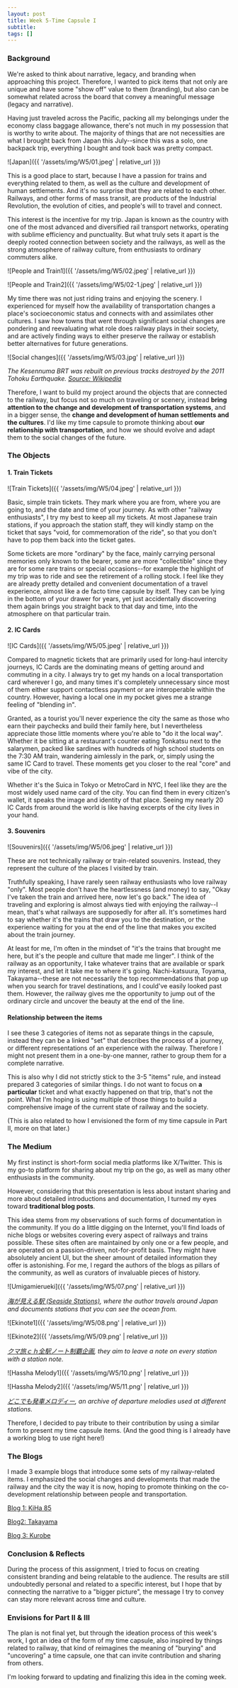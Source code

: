 ```yaml
---
layout: post
title: Week 5-Time Capsule I
subtitle: 
tags: []
---
```


### Background

We're asked to think about narrative, legacy, and branding when approaching this project. Therefore, I wanted to pick items that not only are unique and have some "show off" value to them (branding), but also can be somewhat related across the board that convey a meaningful message (legacy and narrative).

Having just traveled across the Pacific, packing all my belongings under the economy class baggage allowance, there's not much in my possession that is worthy to write about. The majority of things that are not necessities are what I brought back from Japan this July--since this was a solo, one backpack trip, everything I bought and took back was pretty compact.

![Japan]({{ '/assets/img/W5/01.jpeg' | relative_url }})

This is a good place to start, because I have a passion for trains and everything related to them, as well as the culture and development of human settlements. And it's no surprise that they are related to each other. Railways, and other forms of mass transit, are products of the Industrial Revolution, the evolution of cities, and people's will to travel and connect.

This interest is the incentive for my trip. Japan is known as the country with one of the most advanced and diversified rail transport networks, operating with sublime efficiency and punctuality. But what truly sets it apart is the deeply rooted connection between society and the railways, as well as the strong atmosphere of railway culture, from enthusiasts to ordinary commuters alike.

![People and Train1]({{ '/assets/img/W5/02.jpeg' | relative_url }})

![People and Train2]({{ '/assets/img/W5/02-1.jpeg' | relative_url }})

My time there was not just riding trains and enjoying the scenery. I experienced for myself how the availability of transportation changes a place's socioeconomic status and connects with and assimilates other cultures. I saw how towns that went through significant social changes are pondering and reevaluating what role does railway plays in their society, and are actively finding ways to either preserve the railway or establish better alternatives for future generations.

![Social changes]({{ '/assets/img/W5/03.jpg' | relative_url }})

*The Kesennuma BRT was rebuilt on previous tracks destroyed by the 2011 Tohoku Earthquake. [Source: Wikipedia](https://ja.wikipedia.org/wiki/%E6%B0%97%E4%BB%99%E6%B2%BC%E7%B7%9A%E3%83%BB%E5%A4%A7%E8%88%B9%E6%B8%A1%E7%B7%9ABRT#/media/%E3%83%95%E3%82%A1%E3%82%A4%E3%83%AB:Sakari_Station_Ofunato_Line_BRT.jpg)*

Therefore, I want to build my project around the objects that are connected to the railway, but focus not so much on traveling or scenery, instead **bring attention to the change and development of transportation systems**, and in a bigger sense, the **change and development of human settlements and the cultures**. I'd like my time capsule to promote thinking about **our relationship with transportation**, and how we should evolve and adapt them to the social changes of the future.

### The Objects

#### 1. Train Tickets

![Train Tickets]({{ '/assets/img/W5/04.jpeg' | relative_url }})

Basic, simple train tickets. They mark where you are from, where you are going to, and the date and time of your journey. As with other "railway enthusiasts", I try my best to keep all my tickets. At most Japanese train stations, if you approach the station staff, they will kindly stamp on the ticket that says "void, for commemoration of the ride", so that you don't have to pop them back into the ticket gates.

Some tickets are more "ordinary" by the face, mainly carrying personal memories only known to the bearer, some are more "collectible" since they are for some rare trains or special occasions--for example the highlight of my trip was to ride and see the retirement of a rolling stock. I feel like they are already pretty detailed and convenient documentation of a travel experience, almost like a de facto time capsule by itself. They can be lying in the bottom of your drawer for years, yet just accidentally discovering them again brings you straight back to that day and time, into the atmosphere on that particular train.

#### 2. IC Cards

![IC Cards]({{ '/assets/img/W5/05.jpeg' | relative_url }})

Compared to magnetic tickets that are primarily used for long-haul intercity journeys, IC Cards are the dominating means of getting around and commuting in a city. I always try to get my hands on a local transportation card wherever I go, and many times it's completely unnecessary since most of them either support contactless payment or are interoperable within the country. However, having a local one in my pocket gives me a strange feeling of "blending in".

Granted, as a tourist you'll never experience the city the same as those who earn their paychecks and build their family here, but I nevertheless appreciate those little moments where you're able to "do it the local way". Whether it be sitting at a restaurant's counter eating Tonkatsu next to the salarymen, packed like sardines with hundreds of high school students on the 7:30 AM train, wandering aimlessly in the park, or, simply using the same IC Card to travel. These moments get you closer to the real
"core" and vibe of the city.

Whether it's the Suica in Tokyo or MetroCard in NYC, I feel like they are the most widely used name card of the city. You can find them in every citizen's wallet, it speaks the image and identity of that place. Seeing my nearly 20 IC Cards from around the world is like having excerpts of the city lives in your hand.

#### 3. Souvenirs

![Souvenirs]({{ '/assets/img/W5/06.jpeg' | relative_url }})

These are not technically railway or train-related souvenirs. Instead, they represent the culture of the places I visited by train.

Truthfully speaking, I have rarely seen railway enthusiasts who love railway "only". Most people don't have the heartlessness (and money) to say, "Okay I've taken the train and arrived here, now let's go back." The idea of traveling and exploring is almost always tied with enjoying the railway--I mean, that's what railways are supposedly for after all. It's sometimes hard to say whether it's the trains that draw you to the destination, or the experience waiting for you at the end of the line that makes you excited about the train journey.

At least for me, I'm often in the mindset of "it's the trains that brought me here, but it's the people and culture that made me linger". I think of the railway as an opportunity, I take whatever trains that are available or spark my interest, and let it take me to where it's going. Nachi-katsuura, Toyama, Takayama--these are not necessarily the top recommendations that pop up when you search for travel destinations, and I could've easily looked past them. However, the railway gives me the opportunity to jump out of the ordinary circle and uncover the beauty at the end of the line.

#### Relationship between the items

I see these 3 categories of items not as separate things in the capsule, instead they can be a linked "set" that describes the process of a journey, or different representations of an experience with the railway. Therefore I might not present them in a one-by-one manner, rather to group them for a complete narrative.

This is also why I did not strictly stick to the 3-5 "items" rule, and instead prepared 3 categories of similar things. I do not want to focus on **a particular** ticket and what exactly happened on that trip, that's not the point. What I'm hoping is using multiple of those things to build a comprehensive image of the current state of railway and the society.

(This is also related to how I envisioned the form of my time capsule in Part II, more on that later.)

### The Medium

My first instinct is short-form social media platforms like X/Twitter. This is my go-to platform for sharing about my trip on the go, as well as many other enthusiasts in the community.

However, considering that this presentation is less about instant sharing and more about detailed introductions and documentation, I turned my eyes toward **traditional blog posts**.

This idea stems from my observations of such forms of documentation in the community. If you do a little digging on the Internet, you'll find loads of niche blogs or websites covering every aspect of railways and trains possible. These sites often are maintained by only one or a few people, and are operated on a passion-driven, not-for-profit basis. They might have absolutely ancient UI, but the sheer amount of detailed information they offer is astonishing. For me, I regard the authors of the blogs as pillars of the community, as well as curators of invaluable pieces of history.

![Umigamierueki]({{ '/assets/img/W5/07.png' | relative_url }})

*[海が見える駅 (Seaside Stations)](https://seaside-station.com/region/recommended-whole-of-japan/), where the author travels around Japan and documents stations that you can see the ocean from.*

![Ekinote1]({{ '/assets/img/W5/08.png' | relative_url }})

![Ekinote2]({{ '/assets/img/W5/09.png' | relative_url }})

*[クマ旅ｃｈ全駅ノート制覇企画](http://meiressha.jpn.org/note/note.html), they aim to leave a note on every station with a station note.*

![Hassha Melody1]({{ '/assets/img/W5/10.png' | relative_url }})

![Hassha Melody2]({{ '/assets/img/W5/11.png' | relative_url }})

*[どこでも発車メロディー](https://hassyaberu.com/), an archive of departure melodies used at different stations.*

Therefore, I decided to pay tribute to their contribution by using a similar form to present my time capsule items. (And the good thing is I already have a working blog to use right here!)

### The Blogs

I made 3 example blogs that introduce some sets of my railway-related items. I emphasized the social changes and developments that made the railway and the city the way it is now, hoping to promote thinking on the co-development relationship between people and transportation.

[Blog 1: KiHa 85](https://nlin12.github.io/InPFall23/2023-10-09-Week5-Blog1)

[Blog2: Takayama](https://nlin12.github.io/InPFall23/2023-10-09-Week5-Blog2)

[Blog 3: Kurobe](https://nlin12.github.io/InPFall23/2023-10-09-Week5-Blog3)

### Conclusion & Reflects

During the process of this assignment, I tried to focus on creating consistent branding and being relatable to the audience. The results are still undoubtedly personal and related to a specific interest, but I hope that by connecting the narrative to a "bigger picture", the message I try to convey can stay more relevant across time and culture.

### Envisions for Part II & III

The plan is not final yet, but through the ideation process of this week's work, I got an idea of the form of my time capsule, also inspired by things related to railway, that kind of reimagines the meaning of "burying" and "uncovering" a time capsule, one that can invite contribution and sharing from others.

I'm looking forward to updating and finalizing this idea in the coming week.
